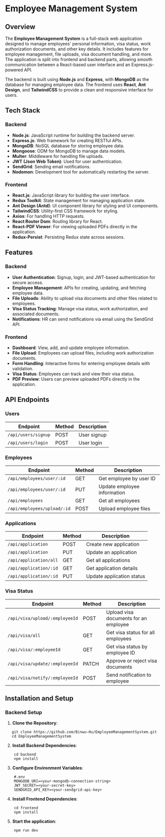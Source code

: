 # Employee Management System

## Overview

The **Employee Management System** is a full-stack web application designed to manage employees' personal information, visa status, work authorization documents, and other key details. It includes features for employee management, file uploads, visa document handling, and more. The application is split into frontend and backend parts, allowing smooth communication between a React-based user interface and an Express.js-powered API.

The backend is built using **Node.js** and **Express**, with **MongoDB** as the database for managing employee data. The frontend uses **React**, **Ant Design**, and **TailwindCSS** to provide a clean and responsive interface for users.

## Tech Stack

### Backend
- **Node.js**: JavaScript runtime for building the backend server.
- **Express.js**: Web framework for creating RESTful APIs.
- **MongoDB**: NoSQL database for storing employee data.
- **Mongoose**: ODM for MongoDB to manage data models.
- **Multer**: Middleware for handling file uploads.
- **JWT (Json Web Token)**: Used for user authentication.
- **SendGrid**: Sending email notifications.
- **Nodemon**: Development tool for automatically restarting the server.

### Frontend
- **React.js**: JavaScript library for building the user interface.
- **Redux Toolkit**: State management for managing application state.
- **Ant Design (Antd)**: UI component library for styling and UI components.
- **TailwindCSS**: Utility-first CSS framework for styling.
- **Axios**: For handling HTTP requests.
- **React Router Dom**: Routing library for React.
- **React-PDF Viewer**: For viewing uploaded PDFs directly in the application.
- **Redux-Persist**: Persisting Redux state across sessions.

## Features

### Backend
- **User Authentication**: Signup, login, and JWT-based authentication for secure access.
- **Employee Management**: APIs for creating, updating, and fetching employee data.
- **File Uploads**: Ability to upload visa documents and other files related to employees.
- **Visa Status Tracking**: Manage visa status, work authorization, and associated documents.
- **Notifications**: HR can send notifications via email using the SendGrid API.

### Frontend
- **Dashboard**: View, add, and update employee information.
- **File Upload**: Employees can upload files, including work authorization documents.
- **Form Handling**: Interactive forms for entering employee details with validation.
- **Visa Status**: Employees can track and view their visa status.
- **PDF Preview**: Users can preview uploaded PDFs directly in the application.

## API Endpoints

### Users
| Endpoint | Method | Description |
| --- | --- | --- |
| `/api/users/signup` | POST | User signup |
| `/api/users/login` | POST | User login |

### Employees
| Endpoint | Method | Description |
| --- | --- | --- |
| `/api/employees/user/:id` | GET | Get employee by user ID |
| `/api/employees/user/:id` | PUT | Update employee information |
| `/api/employees` | GET | Get all employees |
| `/api/employees/upload/:id` | POST | Upload employee files |

### Applications
| Endpoint | Method | Description |
| --- | --- | --- |
| `/api/application` | POST | Create new application |
| `/api/application` | PUT | Update an application |
| `/api/application/all` | GET | Get all applications |
| `/api/application/:id` | GET | Get application details |
| `/api/application/:id` | PUT | Update application status |

### Visa Status
| Endpoint | Method | Description |
| --- | --- | --- |
| `/api/visa/upload/:employeeId` | POST | Upload visa documents for an employee |
| `/api/visa/all` | GET | Get visa status for all employees |
| `/api/visa/:employeeId` | GET | Get visa status by employee ID |
| `/api/visa/update/:employeeId` | PATCH | Approve or reject visa documents |
| `/api/visa/notify/:employeeId` | POST | Send notification to employee |

## Installation and Setup

### Backend Setup

1. **Clone the Repository**:
```
   git clone https://github.com/Binwu-Hu/EmployeeManagementSystem.git
   cd EmployeeManagementSystem
```

2. **Install Backend Dependencies**:
```
    cd backend
    npm install
```

3. **Configure Environment Variables**:
```
    #.env
    MONGODB_URI=<your-mongodb-connection-string>
    JWT_SECRET=<your-secret-key>
    SENDGRID_API_KEY=<your-sendgrid-api-key>
```

4. **Install Frontend Dependencies**:
```
    cd frontend
    npm install
```

5. **Start the application**:
```
    npm run dev
```
